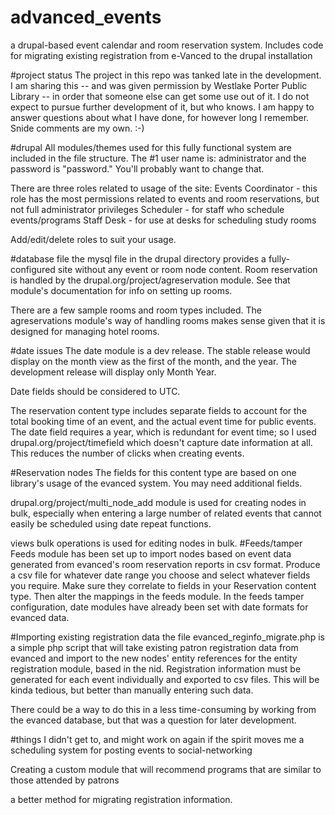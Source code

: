 # advanced_events
a drupal-based event calendar and room reservation system. Includes code for migrating existing registration from e-Vanced to the drupal installation

#project status
The project in this repo was tanked late in the development. I am sharing this -- and was given permission by Westlake Porter Public Library -- in order that someone else can get some use out of it. I do not expect to pursue further development of it, but who knows. I am happy to answer questions about what I have done, for however long I remember.
Snide comments are my own. :-)

#drupal
All modules/themes used for this fully functional system are included in the file structure. The #1 user name is: administrator and the password is "password." You'll probably want to change that.

There are three roles related to usage of the site:
Events Coordinator - this role has the most permissions related to events and room reservations, but not full administrator privileges
Scheduler - for staff who schedule events/programs
Staff Desk - for use at desks for scheduling study rooms

Add/edit/delete roles to suit your usage.

#database file
the mysql file in the drupal directory provides a fully-configured site without any event or room node content. Room reservation is handled by the drupal.org/project/agreservation module. See that module's documentation for info on setting up rooms. 

There are a few sample rooms and room types included. The agreservations module's way of handling rooms makes sense given that it is designed for managing hotel rooms. 

#date issues 
The date module is a dev release. The stable release would display on the month view as the first of the month, and the year. The development release will display only Month Year.

Date fields should be considered to UTC.

The reservation content type includes separate fields to account for the total booking time of an event, and the actual event time for public events.
The date field requires a year, which is redundant for event time; so I used drupal.org/project/timefield which doesn't capture date information at all. This reduces the number of clicks when creating events. 

#Reservation nodes
The fields for this content type are based on one library's usage of the evanced system. You may need additional fields. 

drupal.org/project/multi_node_add module is used for creating nodes in bulk, especially when entering a large number of related events that cannot easily be scheduled using date repeat functions.

views bulk operations is used for editing nodes in bulk. 
#Feeds/tamper
Feeds module has been set up to import nodes based on event data generated from evanced's room reservation reports in csv format. 
Produce a csv file for whatever date range you choose and select whatever fields you require. Make sure they correlate to fields in your Reservation content type. Then alter the mappings in the feeds module. 
In the feeds tamper configuration, date modules have already been set with date formats for evanced data.

#Importing existing registration data
the file evanced_reginfo_migrate.php is a simple php script that will take existing patron registration data from evanced and import to the new nodes' entity references for the entity registration module, based in the nid. Registration information must be generated for each event individually and exported to csv files. This will be kinda tedious, but better than manually entering such data. 

There could be a way to do this in a less time-consuming by working from the evanced database, but that was a question for later development.

#things I didn't get to, and might work on again if the spirit moves me
a scheduling system for posting events to social-networking 

Creating a custom module that will recommend programs that are similar to those attended by patrons

a better method for migrating registration information.
